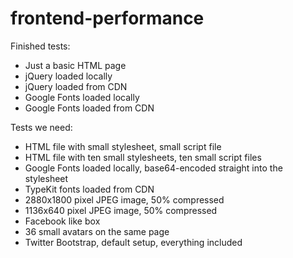 frontend-performance
====================

Finished tests:
* Just a basic HTML page
* jQuery loaded locally
* jQuery loaded from CDN
* Google Fonts loaded locally
* Google Fonts loaded from CDN

Tests we need:
* HTML file with small stylesheet, small script file
* HTML file with ten small stylesheets, ten small script files
* Google Fonts loaded locally, base64-encoded straight into the stylesheet
* TypeKit fonts loaded from CDN
* 2880x1800 pixel JPEG image, 50% compressed
* 1136x640 pixel JPEG image, 50% compressed
* Facebook like box
* 36 small avatars on the same page
* Twitter Bootstrap, default setup, everything included


